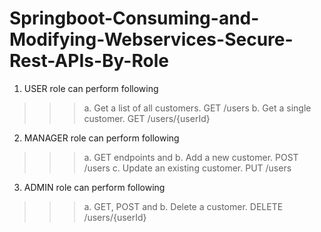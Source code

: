 # Springboot-Consuming-and-Modifying-Webservices-Secure-Rest-APIs-By-Role

1. USER role can perform following
>>>  a. Get a list of all customers. GET /users
>>>  b. Get a single customer. GET /users/{userId}
2. MANAGER role can perform following 
>>> a. GET endpoints and
>>>  b. Add a new customer. POST /users
>>>  c. Update an existing customer. PUT /users
3. ADMIN role can perform following
>>>  a. GET, POST and 
>>>  b. Delete a customer. DELETE /users/{userId}
